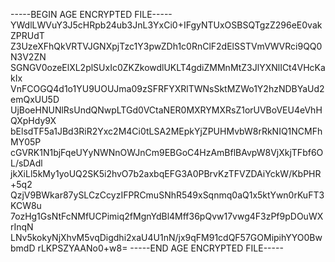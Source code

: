 -----BEGIN AGE ENCRYPTED FILE-----
YWdlLWVuY3J5cHRpb24ub3JnL3YxCi0+IFgyNTUxOSBSQTgzZ296eE0vakZPRUdT
Z3UzeXFhQkVRTVJGNXpjTzc1Y3pwZDh1c0RnClF2dElSSTVmVWVRci9QQ0N3V2ZN
SGNGV0ozeElXL2plSUxIc0ZKZkowdlUKLT4gdiZMMnMtZ3JlYXNlICt4VHcKakIx
VnFCOGQ4d1o1YU9UOUJma09zSFRFYXRlTWNsSktMZWo1Y2hzNDBYaUd2emQxUU5D
UjBoeHNUNlRsUndQNwpLTGd0VCtaNER0MXRYMXRsZ1orUVBoVEU4eVhHQXpHdy9X
bElsdTF5a1JBd3RiR2Yxc2M4Ci0tLSA2MEpkYjZPUHMvbW8rRkNIQ1NCMFhMY05P
cGVRK1N1bjFqeUYyNWNnOWJnCm9EBGoC4HzAmBflBAvpW8VjXkjTFbf6OL/sDAdl
jkXiLl5kMy1yoUQ2SK5i2hvO7b2axbqEFG3A0PBrvKzTFVZDAiYckW/KbPHR+5q2
QzjV9BWkar87ySLCzCcyzIFPRCmuSNhR549xSqnmq0aQ1x5ktYwn0rKuFT3KCW8u
7ozHg1GsNtFcNMfUCPimiq2fMgnYdBl4Mff36pQvw17vwg4F3zPf9pDOuWXrInqN
LNv5kokyNjXhvM5vqDigdhi2xaU4U1nN/jx9qFM91cdQF57GOMipihYYO0BwbmdD
rLKPSZYAANo0+w8=
-----END AGE ENCRYPTED FILE-----
